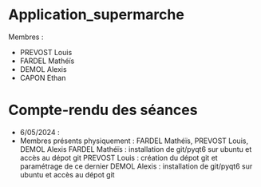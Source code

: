 # Application_supermarche

Membres :
- PREVOST Louis
- FARDEL Mathéïs
- DEMOL Alexis
- CAPON Ethan


# Compte-rendu des séances

- 6/05/2024 :
- Membres présents physiquement : FARDEL Mathéïs, PREVOST Louis, DEMOL Alexis
FARDEL Mathéïs : installation de git/pyqt6 sur ubuntu et accès au dépot git
PREVOST Louis : création du dépot git et paramétrage de ce dernier
DEMOL Alexis : installation de git/pyqt6 sur ubuntu et accès au dépot git
